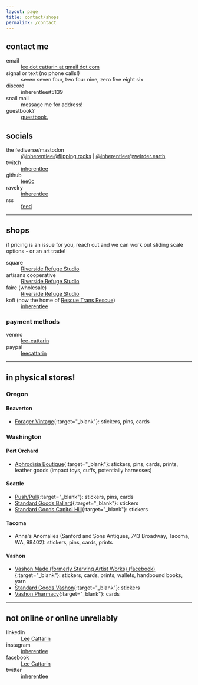 ```yaml
---
layout: page
title: contact/shops
permalink: /contact
---
```


## contact me

<dl>
    <dt><i aria-hidden="true" class="fa-solid fa-envelope"></i> email</dt>
    <dd><a href="mailto:lee.cattarin@gmail.com" target="_blank">lee dot cattarin at gmail dot com</a></dd>
    <dt><i aria-hidden="true" class="fa-solid fa-mobile-retro"></i> signal or text (no phone calls!)</dt>
    <dd>seven seven four, two four nine, zero five eight six</dd>
    <dt><i aria-hidden="true" class="fa-brands fa-discord"></i> discord</dt>
    <dd>inherentlee#5139</dd>
    <dt><i aria-hidden="true" class="fa-solid fa-envelopes-bulk"></i> snail mail</dt>
    <dd>message me for address!</dd>
    <dt><i aria-hidden="true" class="fa-solid fa-signature"></i> guestbook?</dt>
    <dd><a href="guestbook">guestbook.</a></dd>
</dl>

## socials

<dl>
    <dt><i aria-hidden="true" class="fa-brands fa-mastodon"></i> the fediverse/mastodon</dt>
    <dd><a rel="me" href="https://flipping.rocks/@inherentlee" target="_blank">@inherentlee@flipping.rocks</a> | <a rel="me" href="https://weirder.earth/@inherentlee" target="_blank">@inherentlee@weirder.earth</a></dd>
    <dt><i aria-hidden="true" class="fa-brands fa-twitch"></i> twitch</dt>
    <dd><a href="https://twitch.tv/inherentlee" target="_blank">inherentlee</a></dd>
    <dt><i aria-hidden="true" class="fa-brands fa-github"></i> github</dt>
    <dd><a href="https://github.com/lee0c" target="_blank">lee0c</a></dd>
    <dt><i aria-hidden="true" class="fa-brands fa-ravelry"></i> ravelry</dt>
    <dd><a href="https://ravelry.com/people/inherentlee" target="_blank">inherentlee</a></dd>
    <dt><i aria-hidden="true" class="fa-solid fa-rss"></i> rss</dt>
    <dd><a href="https://leecat.art/rss-feed.xml" target="_blank">feed</a></dd>
</dl>

---

## shops

if pricing is an issue for you, reach out and we can work out sliding scale options - or an art trade!

<dl>
    <dt><i aria-hidden="true" class="fa-regular fa-square"></i> square</dt>
    <dd><a href="https://riverside-refuge.square.site/" target="_blank">Riverside Refuge Studio</a></dd>
    <dt><i aria-hidden="true" class="fa-solid fa-egg"></i> artisans cooperative</dt>
    <dd><a href="https://artisans.coop/pages/seller-profiles/riverside-refuge-studio" target="_blank">Riverside Refuge Studio</a></dd>
    <dt><i aria-hidden="true" class="fa-solid fa-store"></i> faire (wholesale)</dt>
    <dd><a href="https://faire.com/direct/riversiderefugestudio" target="_blank">Riverside Refuge Studio</a></dd>
    <dt><i aria-hidden="true" class="fa-solid fa-mug-saucer"></i> kofi (now the home of <a href="https://rescue-trans-rescue.glitch.me" target="_blank">Rescue Trans Rescue</a>)</dt>
    <dd><a href="https://ko-fi.com/inherentlee" target="_blank">inherentlee</a></dd>
</dl>

### payment methods

<dl>
    <dt><i aria-hidden="true" class="fa-solid fa-comment-dollar"></i> venmo</dt>
    <dd><a href="https://www.venmo.com/u/lee-cattarin" target="_blank">lee-cattarin</a></dd>
    <dt><i aria-hidden="true" class="fa-brands fa-paypal"></i> paypal</dt>
    <dd><a href="https://paypal.me/leecattarin?country.x=US&locale.x=en_US" target="_blank">leecattarin</a></dd>
</dl>

---

## in physical stores!

### Oregon

#### Beaverton

- [Forager Vintage](https://foragervintage.com/){:target="_blank"}: stickers, pins, cards

### Washington

#### Port Orchard

- [Aphrodisia Boutique](https://www.aphrodisia.boutique/){:target="_blank"}: stickers, pins, cards, prints, leather goods (impact toys, cuffs, potentially harnesses)

#### Seattle

- [Push/Pull](https://www.pushpullseattle.com/){:target="_blank"}: stickers, pins, cards
- [Standard Goods Ballard](https://thestandardgoods.com/pages/ballard){:target="_blank"}: stickers
- [Standard Goods Capitol Hill](https://thestandardgoods.com/pages/capitol-hill){:target="_blank"}: stickers

#### Tacoma

- Anna's Anomalies (Sanford and Sons Antiques, 743 Broadway, Tacoma, WA, 98402): stickers, pins, cards, prints

#### Vashon

- [Vashon Made (formerly Starving Artist Works) (facebook)](https://www.facebook.com/SawStarvingArtistWorks/){:target="_blank"}: stickers, cards, prints, wallets, handbound books, yarn
- [Standard Goods Vashon](https://thestandardgoods.com/pages/vashon){:target="_blank"}: stickers
- [Vashon Pharmacy](https://vashonpharmacy.com/){:target="_blank"}: cards

---

## not online or online unreliably

<dl>
    <dt><i aria-hidden="true" class="fa-brands fa-linkedin"></i> linkedin</dt>
    <dd><a href="https://www.linkedin.com/in/lee-cattarin-5a0b39128/" target="_blank">Lee Cattarin</a></dd>
    <dt><i aria-hidden="true" class="fa-brands fa-instagram"></i> instagram</dt>
    <dd><a href="https://instagram.com/inherentlee" target="_blank">inherentlee</a></dd>
    <dt><i aria-hidden="true" class="fa-brands fa-facebook"></i> facebook</dt>
    <dd><a href="https://www.facebook.com/lee.cattarin.50/" target="_blank">Lee Cattarin</a></dd>
    <dt><i aria-hidden="true" class="fa-brands fa-twitter"></i> twitter</dt>
    <dd><a href="https://twitter.com/inherentlee" target="_blank">inherentlee</a></dd>
</dl>
